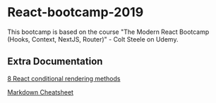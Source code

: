 # React-bootcamp-2019

This bootcamp is based on the course "The Modern React Bootcamp (Hooks, Context, NextJS, Router)" - Colt Steele on Udemy.

## Extra Documentation

[8 React conditional rendering methods](https://blog.logrocket.com/conditional-rendering-in-react-c6b0e5af381e/)

[Markdown Cheatsheet](https://github.com/adam-p/markdown-here/wiki/Markdown-Cheatsheet)
